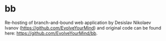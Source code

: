 # bb
Re-hosting of branch-and-bound web application by Desislav Nikolaev Ivanov (https://github.com/EvolveYourMind) and original code can be found here: https://github.com/EvolveYourMind/bb.
